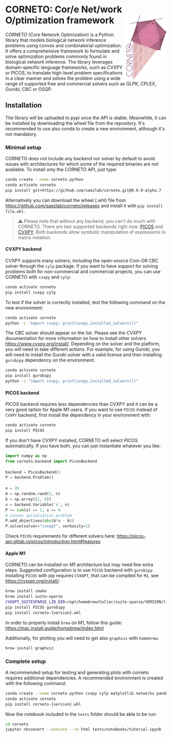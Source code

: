 # CORNETO: Cor/e Net/work O/ptimization framework <img src="https://github.com/pablormier/resources/raw/main/images/logos/corneto-logo-250px.png" align="right" height="200" alt="logo">

CORNETO (Core Network Optimization) is a Python library that models biological network inference problems using convex and combinatorial optimization. It offers a comprehensive framework to formulate and solve optimization problems commonly found in biological network inference. The library leverages domain-specific language frameworks, such as CVXPY or PICOS, to translate high-level problem specifications in a clear manner and solves the problem using a wide range of supported free and commercial solvers such as GLPK, CPLEX, Gurobi, CBC or OSQP.

## Installation

The library will be uploaded to pypi once the API is stable. Meanwhile, it can be installed by downloading the wheel file from the repository. It's recommended to use also conda to create a new environment, although it's not mandatory.

### Minimal setup

CORNETO does not include any backend nor solver by default to avoid issues with architectures for which some of the required binaries are not available. To install only the CORNETO API, just type:

```bash
conda create --name corneto python
conda activate corneto
pip install git+https://github.com/saezlab/corneto.git@0.9.0-alpha.7
```

Alternatively you can download the wheel (.whl) file from https://github.com/saezlab/corneto/releases and install it with `pip install file.whl`. 

> :warning: Please note that without any backend, you can't do much with CORNETO. There are two supported backends right now: [PICOS](https://picos-api.gitlab.io/picos/tutorial.html) and [CVXPY](https://www.cvxpy.org/). Both backends allow symbolic manipulation of expressions in matrix notation. 


#### CVXPY backend

CVXPY supports many solvers, including the open-source Coin-OR CBC solver through the `cylp` package. If you want to have support for solving problems both for non-commercial and commercial projects, you can use CORNETO with `cvxpy` and `cylp`:

```bash
conda activate corneto
pip install cvxpy cylp
```

To test if the solver is correctly installed, test the following command on the new environment:

```bash
conda activate corneto
python -c "import cvxpy; print(cvxpy.installed_solvers())"
```

The CBC solver should appear on the list. Please see the CVXPY documentation for more information on how to install other solvers https://www.cvxpy.org/install/. Depending on the solver and the platform, you will need to take different actions. For example, for using Gurobi, you will need to install the Gurobi solver with a valid license and then installing `gurobipy` dependency on the environment:

```bash
conda activate corneto
pip install gurobipy
python -c "import cvxpy; print(cvxpy.installed_solvers())"
```

#### PICOS backend

PICOS backend requires less dependencies than CVXPY and it can be a very good option for Apple M1 users. If you want to use `PICOS` instead of `CVXPY` backend, first install the dependency in your environment with:

```bash
conda activate corneto
pip install PICOS
```

If you don't have CVXPY installed, CORNETO will select PICOS automatically. If you have both, you can just instantiate whatever you like:

```python
import numpy as np
from corneto.backend import PicosBackend

backend = PicosBackend()
P = backend.Problem()

n = 20
A = np.random.rand(2, n)
b = np.array([1, 0])
x = backend.Variable('x', n)
P += sum(x) == 1, x >= 0
# Convex optimization problem
P.add_objectives(abs(A*x - b))
P.solve(solver="cvxopt", verbosity=1)
```

Check `PICOS` requirements for different solvers here: https://picos-api.gitlab.io/picos/introduction.html#features

#### Apple M1

CORNETO can be installed on M1 architecture but may need few extra steps. Suggested configuration is to use `PICOS` backend with `gurobipy`. Installing `PICOS` with pip requires `CVXOPT`, that can be compiled for `M1`, see https://cvxopt.org/install/:

```bash
brew install cmake
brew install suite-sparse
CVXOPT_SUITESPARSE_LIB_DIR=/opt/homebrew/Cellar/suite-sparse/VERSION/lib/ CVXOPT_SUITESPARSE_INC_DIR=/opt/homebrew/Cellar/suite-sparse/VERSION/include/ pip install cvxopt
pip install PICOS gurobipy
pip install corneto-{version}.whl
```

In order to properly install `brew` on M1, follow this guide: https://mac.install.guide/homebrew/index.html

Additionally, for plotting you will need to get also `graphviz` with `homebrew`:

```bash
brew install graphviz
```

### Complete setup

A recommended setup for testing and generating plots with corneto requires additional dependencies. A recommended environment is created with the following command:

```bash
conda create --name corneto python cvxpy cylp matplotlib networkx pandas jupyter pydot graphviz
conda activate corneto
pip install corneto-{version}.whl
```

Now the notebook included in the `tests` folder should be able to be run:

```bash
cd corneto
jupyter nbconvert --execute --to html tests/notebooks/tutorial.ipynb
```
